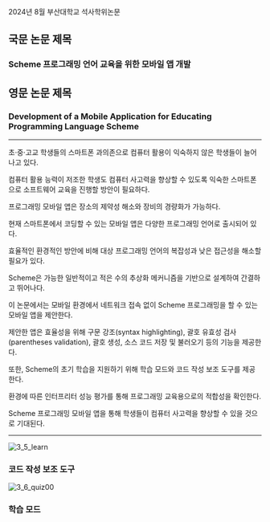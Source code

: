2024년 8월 부산대학교 석사학위논문
<br>
## 국문 논문 제목
### Scheme 프로그래밍 언어 교육을 위한 모바일 앱 개발
## 영문 논문 제목
### Development of a Mobile Application for Educating Programming Language Scheme

***
초·중·고교 학생들의 스마트폰 과의존으로 컴퓨터 활용이 익숙하지 않은 학생들이 늘어나고 있다.

컴퓨터 활용 능력이 저조한 학생도 컴퓨터 사고력을 향상할 수 있도록 익숙한 스마트폰으로 소프트웨어 교육을 진행할 방안이 필요하다.

프로그래밍 모바일 앱은 장소의 제약성 해소와 장비의 경량화가 가능하다.

현재 스마트폰에서 코딩할 수 있는 모바일 앱은 다양한 프로그래밍 언어로 출시되어 있다.

효율적인 환경적인 방안에 비해 대상 프로그래밍 언어의 복잡성과 낮은 접근성을 해소할 필요가 있다.

Scheme은 가능한 일반적이고 적은 수의 추상화 메커니즘을 기반으로 설계하여 간결하고 뛰어나다.

이 논문에서는 모바일 환경에서 네트워크 접속 없이 Scheme 프로그래밍을 할 수 있는 모바일 앱을 제안한다.

제안한 앱은 효율성을 위해 구문 강조(syntax highlighting), 괄호 유효성 검사(parentheses validation), 괄호 생성, 소스 코드 저장 및 불러오기 등의 기능을 제공한다.

또한, Scheme의 초기 학습을 지원하기 위해 학습 모드와 코드 작성 보조 도구를 제공한다.

환경에 따른 인터프리터 성능 평가를 통해 프로그래밍 교육용으로의 적합성을 확인한다.

Scheme 프로그래밍 모바일 앱을 통해 학생들이 컴퓨터 사고력을 향상할 수 있을 것으로 기대된다.

***

![3_5_learn](https://github.com/seob614/RScheme_interpreter/assets/35085236/258e23c9-c965-46a4-9354-24bde9a9d1cc)
### 코드 작성 보조 도구

![3_6_quiz00](https://github.com/seob614/RScheme_interpreter/assets/35085236/fff71292-0559-4774-9f88-c5eaaafcdaee)
### 학습 모드
